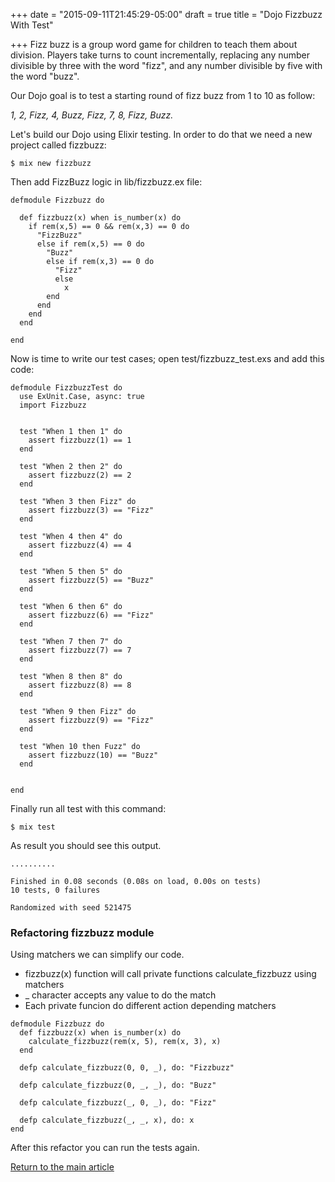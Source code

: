 +++
date = "2015-09-11T21:45:29-05:00"
draft = true
title = "Dojo Fizzbuzz With Test"

+++
Fizz buzz is a group word game for children to teach them about division. Players take turns to count incrementally, replacing any number divisible by three with the word "fizz", and any number divisible by five with the word "buzz".

Our Dojo goal is to test a starting round of fizz buzz from 1 to 10 as follow:

  *1, 2, Fizz, 4, Buzz, Fizz, 7, 8, Fizz, Buzz.*

Let's build our Dojo using Elixir testing. In order to do that we need a new project called fizzbuzz:

`
$ mix new fizzbuzz
`

Then add FizzBuzz logic in lib/fizzbuzz.ex file:

```
defmodule Fizzbuzz do

  def fizzbuzz(x) when is_number(x) do
    if rem(x,5) == 0 && rem(x,3) == 0 do
      "FizzBuzz"
      else if rem(x,5) == 0 do
        "Buzz"
        else if rem(x,3) == 0 do
          "Fizz"
          else
            x
        end
      end
    end
  end

end
```

Now is time to write our test cases; open test/fizzbuzz_test.exs and add this code:

```
defmodule FizzbuzzTest do
  use ExUnit.Case, async: true
  import Fizzbuzz


  test "When 1 then 1" do
    assert fizzbuzz(1) == 1
  end

  test "When 2 then 2" do
    assert fizzbuzz(2) == 2
  end

  test "When 3 then Fizz" do
    assert fizzbuzz(3) == "Fizz"
  end

  test "When 4 then 4" do
    assert fizzbuzz(4) == 4
  end

  test "When 5 then 5" do
    assert fizzbuzz(5) == "Buzz"
  end

  test "When 6 then 6" do
    assert fizzbuzz(6) == "Fizz"
  end

  test "When 7 then 7" do
    assert fizzbuzz(7) == 7
  end

  test "When 8 then 8" do
    assert fizzbuzz(8) == 8
  end

  test "When 9 then Fizz" do
    assert fizzbuzz(9) == "Fizz"
  end

  test "When 10 then Fuzz" do
    assert fizzbuzz(10) == "Buzz"
  end


end

```

Finally run all test with this command:

`
$ mix test
`

As result you should see this output.

```
..........

Finished in 0.08 seconds (0.08s on load, 0.00s on tests)
10 tests, 0 failures

Randomized with seed 521475
```

### Refactoring fizzbuzz module

Using matchers we can simplify our code.

* fizzbuzz(x) function will call private functions calculate_fizzbuzz using matchers
* _ character accepts any value to do the match
* Each private funcion do different action depending matchers

```
defmodule Fizzbuzz do
  def fizzbuzz(x) when is_number(x) do
    calculate_fizzbuzz(rem(x, 5), rem(x, 3), x)
  end

  defp calculate_fizzbuzz(0, 0, _), do: "Fizzbuzz"

  defp calculate_fizzbuzz(0, _, _), do: "Buzz"

  defp calculate_fizzbuzz(_, 0, _), do: "Fizz"

  defp calculate_fizzbuzz(_, _, x), do: x
end
```

After this refactor you can run the tests again.

[Return to the main article](/techtalk/elixir)

